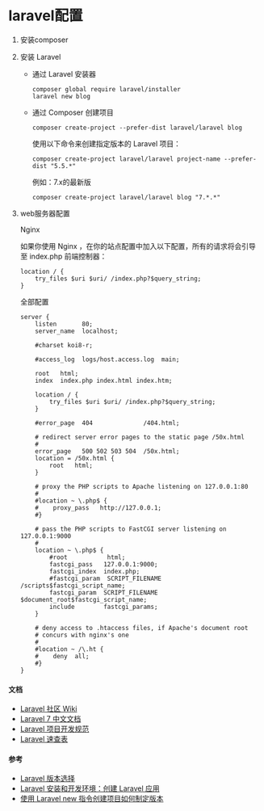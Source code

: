 
# laravel配置
1. 安装composer

2. 安装 Laravel
    * 通过 Laravel 安装器
        ```
        composer global require laravel/installer
        laravel new blog
        ```
    * 通过 Composer 创建项目
        ```
        composer create-project --prefer-dist laravel/laravel blog
        ```

        使用以下命令来创建指定版本的 Laravel 项目：
        ```
        composer create-project laravel/laravel project-name --prefer-dist "5.5.*"
        ```

        例如：7.x的最新版
        ```
        composer create-project laravel/laravel blog "7.*.*"
        ```

3. web服务器配置

    Nginx
    
    如果你使用 Nginx ，在你的站点配置中加入以下配置，所有的请求将会引导至 index.php 前端控制器：
    ```text
    location / {
        try_files $uri $uri/ /index.php?$query_string;
    }
    ```

    全部配置
    ```
    server {
        listen       80;
        server_name  localhost;

        #charset koi8-r;

        #access_log  logs/host.access.log  main;
        
        root   html;
        index  index.php index.html index.htm;

        location / {
            try_files $uri $uri/ /index.php?$query_string;
        }

        #error_page  404              /404.html;

        # redirect server error pages to the static page /50x.html
        #
        error_page   500 502 503 504  /50x.html;
        location = /50x.html {
            root   html;
        }

        # proxy the PHP scripts to Apache listening on 127.0.0.1:80
        #
        #location ~ \.php$ {
        #    proxy_pass   http://127.0.0.1;
        #}

        # pass the PHP scripts to FastCGI server listening on 127.0.0.1:9000
        #
        location ~ \.php$ {
            #root           html;
            fastcgi_pass   127.0.0.1:9000;
            fastcgi_index  index.php;
            #fastcgi_param  SCRIPT_FILENAME  /scripts$fastcgi_script_name;
            fastcgi_param  SCRIPT_FILENAME  $document_root$fastcgi_script_name;
            include        fastcgi_params;
        }

        # deny access to .htaccess files, if Apache's document root
        # concurs with nginx's one
        #
        #location ~ /\.ht {
        #    deny  all;
        #}
    }
    ```


#### 文档
* [Laravel 社区 Wiki](https://learnku.com/laravel/wikis)
* [Laravel 7 中文文档](https://learnku.com/docs/laravel/7.x/installation/7447)
* [Laravel 项目开发规范](https://learnku.com/docs/laravel-specification/7.x)
* [Laravel 速查表](https://learnku.com/docs/laravel-cheatsheet/7.x)

#### 参考
* [Laravel 版本选择](https://learnku.com/docs/laravel-specification/7.x/laravel-version-selection/7591)
* [Laravel 安装和开发环境：创建 Laravel 应用](https://learnku.com/laravel/wikis/25520)
* [使用 Laravel new 指令创建项目如何制定版本](https://learnku.com/laravel/t/24626)
